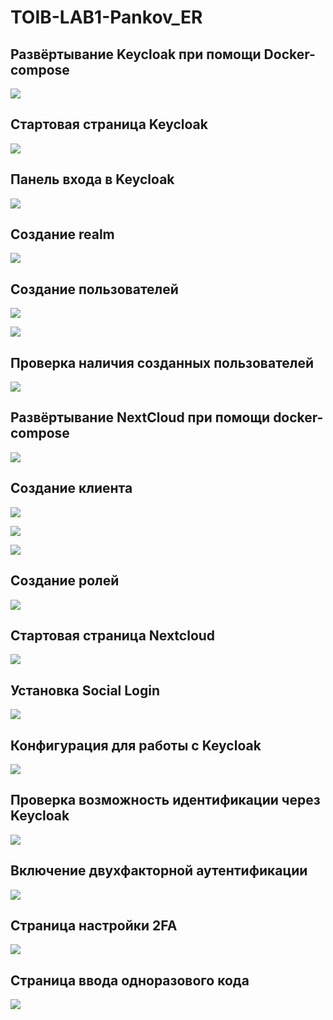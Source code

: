 # TOIB-LAB1-Pankov_ER

## Развёртывание Keycloak при помощи Docker-compose

![](screenshots/1.png)

## Стартовая страница Keycloak

![](screenshots/2.png)

## Панель входа в Keycloak

![](screenshots/3.png)

## Создание realm

![](screenshots/4.png)

## Создание пользователей

![](screenshots/5.png)

![](screenshots/6.png)

## Проверка наличия созданных пользователей

![](screenshots/7.png)

## Развёртывание NextCloud при помощи docker-compose

![](screenshots/8.png)

## Создание клиента

![](screenshots/9.png)

![](screenshots/10.png)

![](screenshots/11.png)

## Создание ролей

![](screenshots/12.png)

## Cтартовая страница Nextcloud

![](screenshots/13.png)

## Установка Social Login

![](screenshots/14.png)

## Конфигурация для работы с Keycloak

![](screenshots/15.png)

## Проверка возможность идентификации через Keycloak

![](screenshots/16.png)

## Включение двухфакторной аутентификации

![](screenshots/17.png)

## Страница настройки 2FA

![](screenshots/18.png)

## Страница ввода одноразового кода

![](screenshots/19.png)
